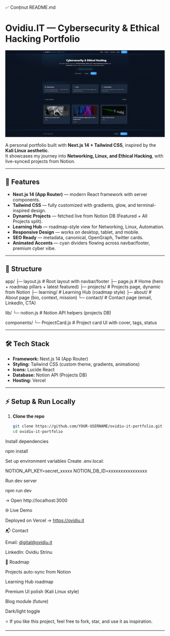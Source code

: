 ✅ Conținut README.md
# Ovidiu.IT — Cybersecurity & Ethical Hacking Portfolio

![screenshot](public/preview.png)

A personal portfolio built with **Next.js 14 + Tailwind CSS**, inspired by the **Kali Linux aesthetic**.  
It showcases my journey into **Networking, Linux, and Ethical Hacking**, with live-synced projects from Notion.

---

## 🚀 Features

- **Next.js 14 (App Router)** — modern React framework with server components.
- **Tailwind CSS** — fully customized with gradients, glow, and terminal-inspired design.
- **Dynamic Projects** — fetched live from Notion DB (Featured + All Projects split).
- **Learning Hub** — roadmap-style view for Networking, Linux, Automation.
- **Responsive Design** — works on desktop, tablet, and mobile.
- **SEO Ready** — metadata, canonical, OpenGraph, Twitter cards.
- **Animated Accents** — cyan dividers flowing across navbar/footer, premium cyber vibe.

---

## 📂 Structure



app/
├─ layout.js # Root layout with navbar/footer
├─ page.js # Home (hero + roadmap pillars + latest featured)
├─ projects/ # Projects page, dynamic from Notion
├─ learning/ # Learning Hub (roadmap style)
├─ about/ # About page (bio, context, mission)
└─ contact/ # Contact page (email, LinkedIn, CTA)

lib/
└─ notion.js # Notion API helpers (projects DB)

components/
└─ ProjectCard.js # Project card UI with cover, tags, status


---

## 🛠️ Tech Stack

- **Framework:** Next.js 14 (App Router)
- **Styling:** Tailwind CSS (custom theme, gradients, animations)
- **Icons:** Lucide React
- **Database:** Notion API (Projects DB)
- **Hosting:** Vercel

---

## ⚡ Setup & Run Locally

1. **Clone the repo**
   ```bash
   git clone https://github.com/YOUR-USERNAME/ovidiu-it-portfolio.git
   cd ovidiu-it-portfolio


Install dependencies

npm install


Set up environment variables
Create .env.local:

NOTION_API_KEY=secret_xxxxx
NOTION_DB_ID=xxxxxxxxxxxxxxxx


Run dev server

npm run dev


→ Open http://localhost:3000

🌐 Live Demo

Deployed on Vercel → https://ovidiu.it

📬 Contact

Email: digital@ovidiu.it

LinkedIn: Ovidiu Strinu

📌 Roadmap

 Projects auto-sync from Notion

 Learning Hub roadmap

 Premium UI polish (Kali Linux style)

 Blog module (future)

 Dark/light toggle

⭐ If you like this project, feel free to fork, star, and use it as inspiration.


---

